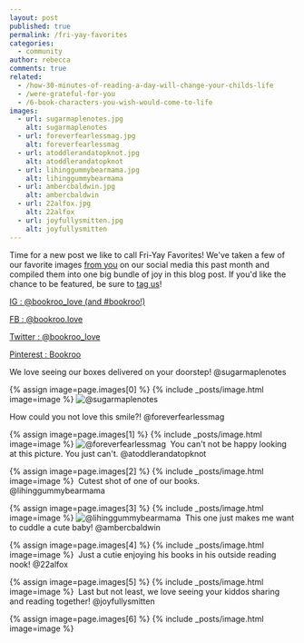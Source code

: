 ```yaml
---
layout: post
published: true
permalink: /fri-yay-favorites
categories:
  - community
author: rebecca
comments: true
related:
  - /how-30-minutes-of-reading-a-day-will-change-your-childs-life
  - /were-grateful-for-you
  - /6-book-characters-you-wish-would-come-to-life
images:
  - url: sugarmaplenotes.jpg
    alt: sugarmaplenotes
  - url: foreverfearlessmag.jpg
    alt: foreverfearlessmag
  - url: atoddlerandatopknot.jpg
    alt: atoddlerandatopknot
  - url: lihinggummybearmama.jpg
    alt: lihinggummybearmama
  - url: ambercbaldwin.jpg
    alt: ambercbaldwin
  - url: 22alfox.jpg
    alt: 22alfox
  - url: joyfullysmitten.jpg
    alt: joyfullysmitten
---
```

Time for a new post we like to call Fri-Yay Favorites! We've taken a few of our favorite images [from you](http://blog.bookroo.com/were-grateful-for-you "We're Grateful for You!") on our social media this past month and compiled them into one big bundle of joy in this blog post. If you'd like the chance to be featured, be sure to [tag us](https://www.bookroo.com "Bookroo")!


[IG : @bookroo_love (and #bookroo!)](https://www.instagram.com/bookroo_love/ "Bookroo's Instagram")


[FB : @bookroo.love](https://www.facebook.com/bookroo.love "Bookroo's Facebook")


[Twitter : @bookroo_love](https://twitter.com/bookroo_love "Bookroo's Twitter")


[Pinterest : Bookroo](https://www.pinterest.com/bookroo/ "Bookroo's Pinterest")


We love seeing our boxes delivered on your doorstep! @sugarmaplenotes 

{% assign image=page.images[0] %}
{% include _posts/image.html image=image %}
![@sugarmaplenotes]({{site.baseurl}}/assets/img/posts/@sugarmaplenotes.jpg)

How could you not love this smile?! @foreverfearlessmag

{% assign image=page.images[1] %}
{% include _posts/image.html image=image %}
![@foreverfearlessmag]({{site.baseurl}}/assets/img/posts/@foreverfearlessmag.jpg)
​
You can't not be happy looking at this picture. You just can't. @atoddlerandatopknot

{% assign image=page.images[2] %}
{% include _posts/image.html image=image %}
​
Cutest shot of one of our books. @lihinggummybearmama

{% assign image=page.images[3] %}
{% include _posts/image.html image=image %}
![@lihinggummybearmama]({{site.baseurl}}/assets/img/posts/@lihinggummybearmama.jpg)
​
This one just makes me want to cuddle a cute baby! @ambercbaldwin

{% assign image=page.images[4] %}
{% include _posts/image.html image=image %}
​
Just a cutie enjoying his books in his outside reading nook! @22alfox

{% assign image=page.images[5] %}
{% include _posts/image.html image=image %}
​
Last but not least, we love seeing your kiddos sharing and reading together! @joyfullysmitten

{% assign image=page.images[6] %}
{% include _posts/image.html image=image %}
​
